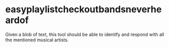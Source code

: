 easyplaylistcheckoutbandsneverheardof
=====================================

Given a blob of text, this tool should be able to identify and respond with all the mentioned musical artists.
